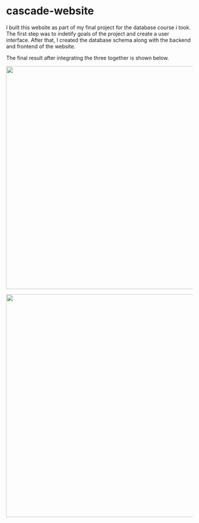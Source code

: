 # cascade-website

I built this website as part of my final project for the database course i took. The first step was to indetify goals of the project and create a user interface. After that, I created the database schema along with the backend and frontend of the website.

The final result after integrating the three together is shown below.

<p align="center"><img src="https://github.com/ahmed-dys99/cascade-website/blob/main/demo/demo-1.gif" width="600"></p>

<p align="center"><img src="https://github.com/ahmed-dys99/cascade-website/blob/main/demo/demo-2.gif" width="600"></p>
